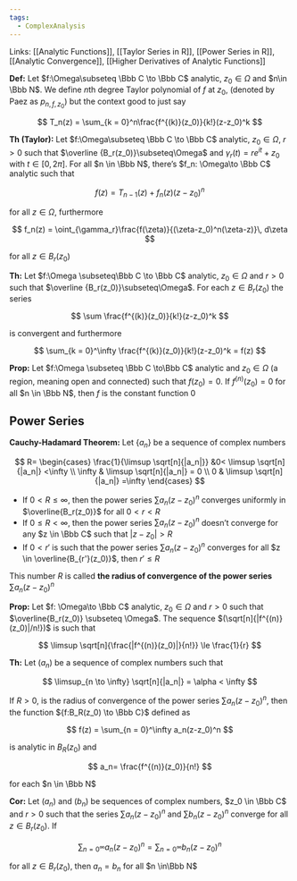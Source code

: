 ```yaml
---
tags:
  - ComplexAnalysis
---
```

Links: [[Analytic Functions]], [[Taylor Series in R]], [[Power Series in R]], [[Analytic Convergence]], [[Higher Derivatives of Analytic Functions]]

********Def:******** Let $f:\Omega\subseteq \Bbb C \to \Bbb C$ analytic, $z_0 \in \Omega$ and $n\in \Bbb N$. We define $n$th degree Taylor polynomial of $f$ at $z_0$, (denoted by Paez as $p_{n , f, z_0}$) but the context good to just say

$$ T_n(z) = \sum_{k = 0}^n\frac{f^{(k)}(z_0)}{k!}(z-z_0)^k $$

******Th (Taylor):****** Let $f:\Omega\subseteq \Bbb C \to \Bbb C$ analytic, $z_0 \in \Omega$, $r>0$ such that $\overline {B_r(z_0)}\subseteq\Omega$ and ${\gamma_r(t) =re^{it}+ z_0}$ with $t\in [0 , 2\pi]$. For all $n \in \Bbb N$, there’s $f_n: \Omega\to \Bbb C$ analytic such that

$$ f(z) = T_{n-1}(z) + f_n(z) (z-z_0)^n $$

for all $z \in \Omega$, furthermore

$$ f_n(z) = \oint_{\gamma_r}\frac{f(\zeta)}{(\zeta-z_0)^n(\zeta-z)}\, d\zeta $$

for all $z \in B_r(z_0)$

********Th:******** Let $f:\Omega \subseteq\Bbb C \to \Bbb C$ analytic, $z_0 \in \Omega$ and $r>0$ such that $\overline {B_r(z_0)}\subseteq\Omega$. For each ${z \in B_r(z_0)}$ the series

$$ \sum \frac{f^{(k)}(z_0)}{k!}(z-z_0)^k $$

is convergent and furthermore

$$ \sum_{k = 0}^\infty \frac{f^{(k)}(z_0)}{k!}(z-z_0)^k = f(z) $$

********Prop:******** Let $f:\Omega \subseteq \Bbb C \to\Bbb C$ analytic and $z_0\in \Omega$ (a region, meaning open and connected) such that $f(z_0) =0$. If $f^{(n)}(z_0) =0$ for all $n \in \Bbb N$, then $f$ is the constant function $0$

## Power Series

********Cauchy-Hadamard Theorem:******** Let $\{a_n\}$ be a sequence of complex numbers

$$ R= \begin{cases} \frac{1}{\limsup \sqrt[n]{|a_n|}} &0< \limsup \sqrt[n]{|a_n|} <\infty \\ \infty & \limsup \sqrt[n]{|a_n|} = 0 \\ 0 & \limsup \sqrt[n]{|a_n|} =\infty \end{cases} $$

- If $0 < R\le \infty$, then the power series $\sum a_n(z-z_0)^n$ converges uniformly in $\overline{B_r(z_0)}$ for all $0 < r<R$
- If $0\le R< \infty$, then the power series $\sum a_n(z-z_0)^n$ doesn’t converge for any $z \in \Bbb C$ such that $|z-z_0|>R$
- If $0<r'$ is such that the power series $\sum a_n(z-z_0)^n$ converges for all $z \in \overline{B_{r'}(z_0)}$, then $r' \le R$

This number $R$ is called ************************the radius of convergence of the power series************************ $\sum a_n(z-z_0)^n$

************Prop:************ Let $f: \Omega\to \Bbb C$ analytic, $z_0\in \Omega$ and $r>0$ such that $\overline{B_r(z_0)} \subseteq \Omega$. The sequence $(\sqrt[n]{|f^{(n)}(z_0)|/n!})$ is such that

$$ \limsup \sqrt[n]{\frac{|f^{(n)}(z_0)|}{n!}} \le \frac{1}{r} $$

********Th:******** Let $(a_n)$ be a sequence of complex numbers such that

$$ \limsup_{n \to \infty} \sqrt[n]{|a_n|} = \alpha < \infty $$

If $R>0$, is the radius of convergence of the power series $\sum a_n(z-z_0)^n$, then the function ${f:B_R(z_0) \to \Bbb C}$ defined as

$$ f(z) = \sum_{n = 0}^\infty a_n(z-z_0)^n $$

is analytic in $B_R(z_0)$ and

$$ a_n= \frac{f^{(n)}(z_0)}{n!} $$

for each $n \in \Bbb N$

********Cor:******** Let $(a_n)$ and $(b_n)$ be sequences of complex numbers, $z_0 \in \Bbb C$ and $r>0$ such that the series $\sum a_n(z-z_0)^n$ and $\sum b_n(z-z_0)^n$ converge for all $z \in B_r(z_0)$. If

$$ \sum_{n = 0^\infty} a_n(z-z_0)^n= \sum_{n = 0^\infty} b_n(z-z_0)^n $$

for all $z \in B_r(z_0)$, then $a_ n = b_n$ for all $n \in\Bbb N$